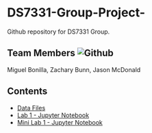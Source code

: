 # DS7331-Group-Project-
Github repository for DS7331 Group.

## Team Members ![Github](https://img.shields.io/badge/Contributors-3-green)
Miguel Bonilla, Zachary Bunn, Jason McDonald

## Contents
* [Data Files](https://github.com/boneeyah/DS7331_Group/tree/main/Data_Files)
* [Lab 1 - Jupyter Notebook](https://github.com/boneeyah/DS7331_Group/blob/main/Lab1.ipynb)
* [Mini Lab 1 - Jupyter Notebook](https://github.com/boneeyah/DS7331_Group/blob/main/MiniLab1.ipynb)
